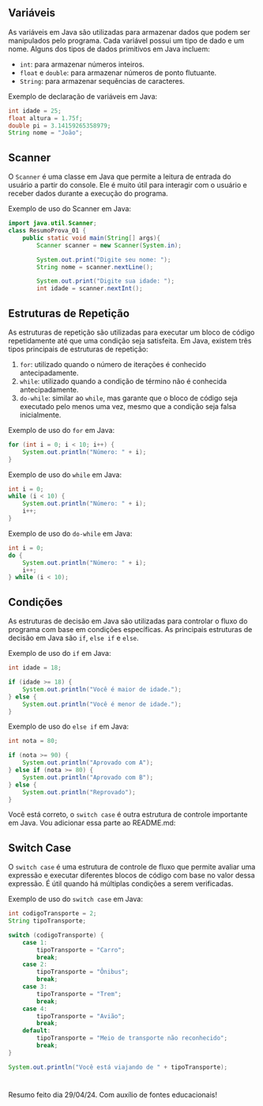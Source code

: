 ## Variáveis

As variáveis em Java são utilizadas para armazenar dados que podem ser manipulados pelo programa. Cada variável possui um tipo de dado e um nome. Alguns dos tipos de dados primitivos em Java incluem:

- `int`: para armazenar números inteiros.
- `float` e `double`: para armazenar números de ponto flutuante.
- `String`: para armazenar sequências de caracteres.

Exemplo de declaração de variáveis em Java:

```java
int idade = 25;
float altura = 1.75f;
double pi = 3.14159265358979;
String nome = "João";
```

## Scanner

O `Scanner` é uma classe em Java que permite a leitura de entrada do usuário a partir do console. Ele é muito útil para interagir com o usuário e receber dados durante a execução do programa.

Exemplo de uso do Scanner em Java:

```java
import java.util.Scanner;
class ResumoProva_01 {
    public static void main(String[] args){
        Scanner scanner = new Scanner(System.in);

        System.out.print("Digite seu nome: ");
        String nome = scanner.nextLine();

        System.out.print("Digite sua idade: ");
        int idade = scanner.nextInt();
```


## Estruturas de Repetição

As estruturas de repetição são utilizadas para executar um bloco de código repetidamente até que uma condição seja satisfeita. Em Java, existem três tipos principais de estruturas de repetição:

1. `for`: utilizado quando o número de iterações é conhecido antecipadamente.
2. `while`: utilizado quando a condição de término não é conhecida antecipadamente.
3. `do-while`: similar ao `while`, mas garante que o bloco de código seja executado pelo menos uma vez, mesmo que a condição seja falsa inicialmente.

Exemplo de uso do `for` em Java:

```java
for (int i = 0; i < 10; i++) {
    System.out.println("Número: " + i);
}
```

Exemplo de uso do `while` em Java:

```java
int i = 0;
while (i < 10) {
    System.out.println("Número: " + i);
    i++;
}
```

Exemplo de uso do `do-while` em Java:

```java
int i = 0;
do {
    System.out.println("Número: " + i);
    i++;
} while (i < 10);
```

## Condições

As estruturas de decisão em Java são utilizadas para controlar o fluxo do programa com base em condições específicas. As principais estruturas de decisão em Java são `if`, `else if` e `else`.

Exemplo de uso do `if` em Java:

```java
int idade = 18;

if (idade >= 18) {
    System.out.println("Você é maior de idade.");
} else {
    System.out.println("Você é menor de idade.");
}
```

Exemplo de uso do `else if` em Java:

```java
int nota = 80;

if (nota >= 90) {
    System.out.println("Aprovado com A");
} else if (nota >= 80) {
    System.out.println("Aprovado com B");
} else {
    System.out.println("Reprovado");
}
```
Você está correto, o `switch case` é outra estrutura de controle importante em Java. Vou adicionar essa parte ao README.md:

## Switch Case

O `switch case` é uma estrutura de controle de fluxo que permite avaliar uma expressão e executar diferentes blocos de código com base no valor dessa expressão. É útil quando há múltiplas condições a serem verificadas.

Exemplo de uso do `switch case` em Java:

```java
int codigoTransporte = 2;
String tipoTransporte;

switch (codigoTransporte) {
    case 1:
        tipoTransporte = "Carro";
        break;
    case 2:
        tipoTransporte = "Ônibus";
        break;
    case 3:
        tipoTransporte = "Trem";
        break;
    case 4:
        tipoTransporte = "Avião";
        break;
    default:
        tipoTransporte = "Meio de transporte não reconhecido";
        break;
}

System.out.println("Você está viajando de " + tipoTransporte);
```
# 
Resumo feito dia 29/04/24. Com auxílio de fontes educacionais!